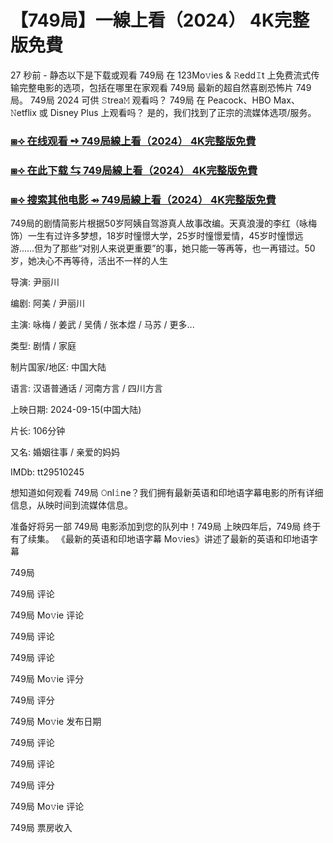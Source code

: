 # 【749局】一線上看（2024） 4K完整版免費

27 秒前 - 静态以下是下载或观看 749局 在 123Mo𝚟ies & 𝚁edd𝙸t 上免费流式传输完整电影的选项，包括在哪里在家观看 749局 最新的超自然喜剧恐怖片 749局。 749局 2024 可供 𝚂trea𝙼 观看吗？ 749局 在 Peacock、HBO Max、𝙽etflix 或 Disney Plus 上观看吗？ 是的，我们找到了正宗的流媒体选项/服务。

<h3><a href="https://t.co/TL5Abvxio8">⧆⟢ 在线观看 ➺ 749局線上看（2024） 4K完整版免費</a></h3>

<h3><a href="https://t.co/TL5Abvxio8">⧆⟢ 在此下载 ⇆ 749局線上看（2024） 4K完整版免費</a></h3>

<h3><a href="https://t.co/TL5Abvxio8">⧆⟢ 搜索其他电影 ⇴ 749局線上看（2024） 4K完整版免費</a></h3>

749局的剧情简影片根据50岁阿姨自驾游真人故事改编。天真浪漫的李红（咏梅 饰）一生有过许多梦想，18岁时憧憬大学，25岁时憧憬爱情，45岁时憧憬远游……但为了那些“对别人来说更重要”的事，她只能一等再等，也一再错过。50岁，她决心不再等待，活出不一样的人生

导演: 尹丽川

编剧: 阿美 / 尹丽川

主演: 咏梅 / 姜武 / 吴倩 / 张本煜 / 马苏 / 更多...

类型: 剧情 / 家庭

制片国家/地区: 中国大陆

语言: 汉语普通话 / 河南方言 / 四川方言

上映日期: 2024-09-15(中国大陆)

片长: 106分钟

又名: 婚姻往事 / 亲爱的妈妈

IMDb: tt29510245

想知道如何观看 749局 𝙾nl𝚒ne？我们拥有最新英语和印地语字幕电影的所有详细信息，从映时间到流媒体信息。

准备好将另一部 749局 电影添加到您的队列中！749局 上映四年后，749局 终于有了续集。 《最新的英语和印地语字幕 Mo𝚟ies》讲述了最新的英语和印地语字幕

749局

749局 评论

749局 Mo𝚟ie 评论

749局 评论

749局 评论

749局 Mo𝚟ie 评分

749局 评分

749局 Mo𝚟ie 发布日期

749局 评论

749局 评论

749局 评分

749局 Mo𝚟ie 评论

749局 票房收入
